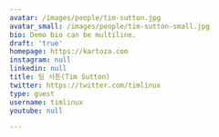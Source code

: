 ```yaml
---
avatar: /images/people/tim-sutton.jpg
avatar_small: /images/people/tim-sutton-small.jpg
bio: Demo bio can be multiline.
draft: 'true'
homepage: https://kartoza.com
instagram: null
linkedin: null
title: 팀 서튼(Tim Sutton)
twitter: https://twitter.com/timlinux
type: guest
username: timlinux
youtube: null

---
```

